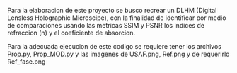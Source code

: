Para la elaboracion de este proyecto se busco recrear un DLHM (Digital Lensless Holographic Microscipe), con la finalidad de identificar por medio de comparaciones usando las metricas SSIM y PSNR los indices de refraccion (n) y el coeficiente de absorcion. 

Para la adecuada ejecucion de este codigo se requiere tener los archivos Prop.py, Prop_MOD.py y las imagenes de USAF.png, Ref.png y de requerirlo Ref_fase.png
